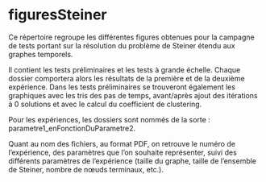 # figuresSteiner

Ce répertoire regroupe les différentes figures obtenues pour la campagne de tests portant sur la résolution du problème de Steiner étendu aux graphes temporels.

Il contient les tests préliminaires et les tests à grande échelle. Chaque dossier comportera alors les résultats de la première et de la deuxième expérience.
Dans les tests préliminaires se trouveront également les graphiques avec les tris des pas de temps, avant/après ajout des itérations à 0 solutions et avec le calcul du coefficient de clustering.

Pour les expériences, les dossiers sont nommés de la sorte : parametre1_enFonctionDuParametre2.

Quant au nom des fichiers, au format PDF, on retrouve le numéro de l’expérience, des paramètres que l’on souhaite représenter, suivi des différents paramètres de l’expérience (taille du graphe, taille de l’ensemble de Steiner, nombre de nœuds terminaux, etc.).
